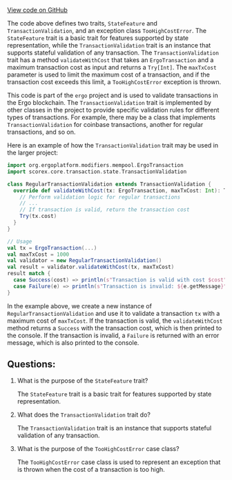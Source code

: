 [View code on GitHub](https://github.com/ergoplatform/ergo/src/main/scala/scorex/core/transaction/state/StateFeature.scala)

The code above defines two traits, `StateFeature` and `TransactionValidation`, and an exception class `TooHighCostError`. The `StateFeature` trait is a basic trait for features supported by state representation, while the `TransactionValidation` trait is an instance that supports stateful validation of any transaction. The `TransactionValidation` trait has a method `validateWithCost` that takes an `ErgoTransaction` and a maximum transaction cost as input and returns a `Try[Int]`. The `maxTxCost` parameter is used to limit the maximum cost of a transaction, and if the transaction cost exceeds this limit, a `TooHighCostError` exception is thrown.

This code is part of the `ergo` project and is used to validate transactions in the Ergo blockchain. The `TransactionValidation` trait is implemented by other classes in the project to provide specific validation rules for different types of transactions. For example, there may be a class that implements `TransactionValidation` for coinbase transactions, another for regular transactions, and so on.

Here is an example of how the `TransactionValidation` trait may be used in the larger project:

```scala
import org.ergoplatform.modifiers.mempool.ErgoTransaction
import scorex.core.transaction.state.TransactionValidation

class RegularTransactionValidation extends TransactionValidation {
  override def validateWithCost(tx: ErgoTransaction, maxTxCost: Int): Try[Int] = {
    // Perform validation logic for regular transactions
    // ...
    // If transaction is valid, return the transaction cost
    Try(tx.cost)
  }
}

// Usage
val tx = ErgoTransaction(...)
val maxTxCost = 1000
val validator = new RegularTransactionValidation()
val result = validator.validateWithCost(tx, maxTxCost)
result match {
  case Success(cost) => println(s"Transaction is valid with cost $cost")
  case Failure(e) => println(s"Transaction is invalid: ${e.getMessage}")
}
```

In the example above, we create a new instance of `RegularTransactionValidation` and use it to validate a transaction `tx` with a maximum cost of `maxTxCost`. If the transaction is valid, the `validateWithCost` method returns a `Success` with the transaction cost, which is then printed to the console. If the transaction is invalid, a `Failure` is returned with an error message, which is also printed to the console.
## Questions: 
 1. What is the purpose of the `StateFeature` trait?
    
    The `StateFeature` trait is a basic trait for features supported by state representation.

2. What does the `TransactionValidation` trait do?
    
    The `TransactionValidation` trait is an instance that supports stateful validation of any transaction.

3. What is the purpose of the `TooHighCostError` case class?
    
    The `TooHighCostError` case class is used to represent an exception that is thrown when the cost of a transaction is too high.